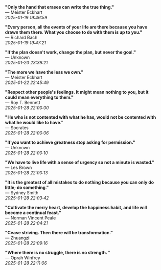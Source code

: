 **"Only the hand that erases can write the true thing."**  
— Meister Eckhart  
*2025-01-19 19:46:59*  

**"Every person, all the events of your life are there because you have drawn them there. What you choose to do with them is up to you."**  
— Richard Bach  
*2025-01-19 19:47:21*  

**"If the plan doesn't work, change the plan, but never the goal."**  
— Unknown  
*2025-01-20 23:39:21*  

**"The more we have the less we own."**  
— Meister Eckhart  
*2025-01-22 22:45:49*  

**"Respect other people's feelings. It might mean nothing to you, but it could mean everything to them."**  
— Roy T. Bennett  
*2025-01-28 22:00:00*  

**"He who is not contented with what he has, would not be contented with what he would like to have."**  
— Socrates  
*2025-01-28 22:00:06*  

**"If you want to achieve greatness stop asking for permission."**  
— Unknown  
*2025-01-28 22:00:10*  

**"We have to live life with a sense of urgency so not a minute is wasted."**  
— Les Brown  
*2025-01-28 22:00:13*  

**"It is the greatest of all mistakes to do nothing because you can only do little; do something."**  
— Sydney Smith  
*2025-01-28 22:03:42*  

**"Cultivate the merry heart, develop the happiness habit, and life will become a continual feast."**  
— Norman Vincent Peale  
*2025-01-28 22:04:21*  

**"Cease striving. Then there will be transformation."**  
— Zhuangzi  
*2025-01-28 22:09:16*  

**"Where there is no struggle, there is no strength. "**  
— Oprah Winfrey  
*2025-01-28 22:11:06*  

